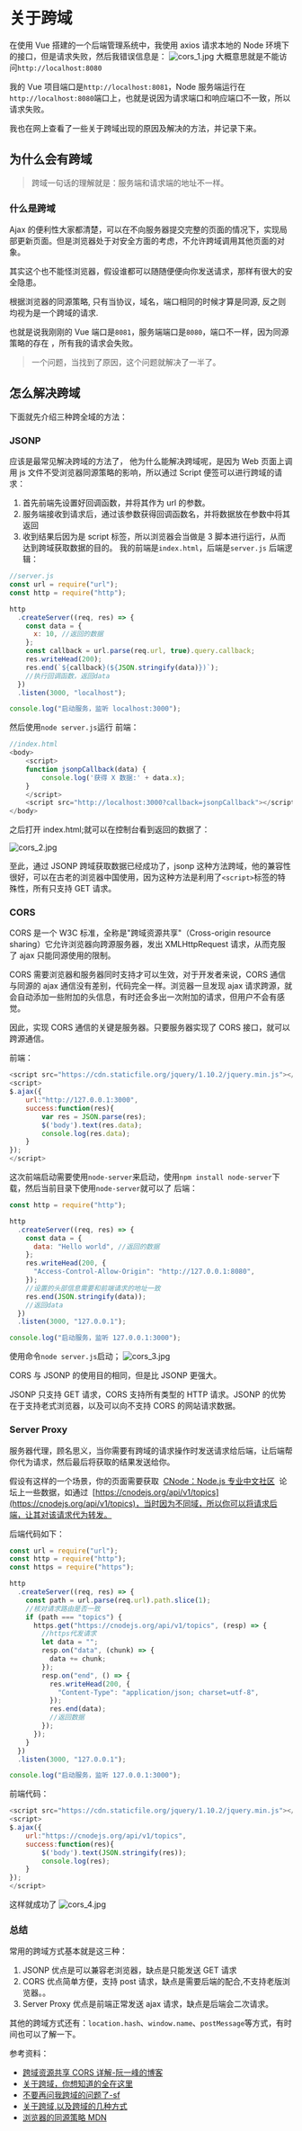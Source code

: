 # 关于跨域

在使用 Vue 搭建的一个后端管理系统中，我使用 axios 请求本地的 Node 环境下的接口，但是请求失败，然后我错误信息是：
![cors_1.jpg](https://i.loli.net/2020/12/28/nBWv7spACfJLmux.jpg)
大概意思就是不能访问`http://localhost:8080`

我的 Vue 项目端口是`http://localhost:8081`，Node 服务端运行在`http://localhost:8080`端口上，也就是说因为请求端口和响应端口不一致，所以请求失败。

我也在网上查看了一些关于跨域出现的原因及解决的方法，并记录下来。

## 为什么会有跨域

> 跨域一句话的理解就是：服务端和请求端的地址不一样。

### 什么是跨域

Ajax 的便利性大家都清楚，可以在不向服务器提交完整的页面的情况下，实现局部更新页面。但是浏览器处于对安全方面的考虑，不允许跨域调用其他页面的对象。

其实这个也不能怪浏览器，假设谁都可以随随便便向你发送请求，那样有很大的安全隐患。

根据浏览器的同源策略, 只有当协议，域名，端口相同的时候才算是同源, 反之则均视为是一个跨域的请求.

也就是说我刚刚的 Vue 端口是`8081`，服务端端口是`8080`，端口不一样，因为同源策略的存在 ，所有我的请求会失败。

> 一个问题，当找到了原因，这个问题就解决了一半了。

## 怎么解决跨域

下面就先介绍三种跨全域的方法：

### JSONP

应该是最常见解决跨域的方法了，
他为什么能解决跨域呢，是因为 Web 页面上调用 js 文件不受浏览器同源策略的影响，所以通过 Script 便签可以进行跨域的请求：

1. 首先前端先设置好回调函数，并将其作为 url 的参数。
2. 服务端接收到请求后，通过该参数获得回调函数名，并将数据放在参数中将其返回
3. 收到结果后因为是 script 标签，所以浏览器会当做是 3 脚本进行运行，从而达到跨域获取数据的目的。
   我的前端是`index.html`，后端是`server.js`
   后端逻辑：

```js
//server.js
const url = require("url");
const http = require("http");

http
  .createServer((req, res) => {
    const data = {
      x: 10, //返回的数据
    };
    const callback = url.parse(req.url, true).query.callback;
    res.writeHead(200);
    res.end(`${callback}(${JSON.stringify(data)})`);
    //执行回调函数，返回data
  })
  .listen(3000, "localhost");

console.log("启动服务，监听 localhost:3000");
```

然后使用`node server.js`运行
前端：

```js
//index.html
<body>
    <script>
	function jsonpCallback(data) {
	    console.log('获得 X 数据:' + data.x);
	}
    </script>
    <script src="http://localhost:3000?callback=jsonpCallback"></script>
</body>
```

之后打开 index.html;就可以在控制台看到返回的数据了：

![cors_2.jpg](https://i.loli.net/2020/12/28/x91nh62vpIYNcdZ.jpg)

至此，通过 JSONP 跨域获取数据已经成功了，jsonp 这种方法跨域，他的兼容性很好，可以在古老的浏览器中国使用，因为这种方法是利用了`<script>`标签的特殊性，所有只支持 GET 请求。

### CORS

CORS 是一个 W3C 标准，全称是"跨域资源共享"（Cross-origin resource sharing）它允许浏览器向跨源服务器，发出 XMLHttpRequest 请求，从而克服了 ajax 只能同源使用的限制。

CORS 需要浏览器和服务器同时支持才可以生效，对于开发者来说，CORS 通信与同源的 ajax 通信没有差别，代码完全一样。浏览器一旦发现 ajax 请求跨源，就会自动添加一些附加的头信息，有时还会多出一次附加的请求，但用户不会有感觉。

因此，实现 CORS 通信的关键是服务器。只要服务器实现了 CORS 接口，就可以跨源通信。

前端：

```js
<script src="https://cdn.staticfile.org/jquery/1.10.2/jquery.min.js"></script>
<script>
$.ajax({
    url:"http://127.0.0.1:3000",
    success:function(res){
        var res = JSON.parse(res);
        $('body').text(res.data);
        console.log(res.data);
    }
});
</script>
```

这次前端启动需要使用`node-server`来启动，使用`npm install node-server`下载，然后当前目录下使用`node-server`就可以了
后端：

```js
const http = require("http");

http
  .createServer((req, res) => {
    const data = {
      data: "Hello world", //返回的数据
    };
    res.writeHead(200, {
      "Access-Control-Allow-Origin": "http://127.0.0.1:8080",
    });
    //设置的头部信息需要和前端请求的地址一致
    res.end(JSON.stringify(data));
    //返回data
  })
  .listen(3000, "127.0.0.1");

console.log("启动服务，监听 127.0.0.1:3000");
```

使用命令`node server.js`启动；
![cors_3.jpg](https://i.loli.net/2020/12/28/pD2o3UkPQ94BTNG.jpg)

CORS 与 JSONP 的使用目的相同，但是比 JSONP 更强大。

JSONP 只支持 GET 请求，CORS 支持所有类型的 HTTP 请求。JSONP 的优势在于支持老式浏览器，以及可以向不支持 CORS 的网站请求数据。

### Server Proxy

服务器代理，顾名思义，当你需要有跨域的请求操作时发送请求给后端，让后端帮你代为请求，然后最后将获取的结果发送给你。

假设有这样的一个场景，你的页面需要获取  [CNode：Node.js 专业中文社区](http://link.zhihu.com/?target=https%3A//cnodejs.org/api)  论坛上一些数据，如通过  [https://cnodejs.org/api/v1/topics](https://cnodejs.org/api/v1/topics)，当时因为不同域，所以你可以将请求后端，让其对该请求代为转发。

后端代码如下：

```js
const url = require("url");
const http = require("http");
const https = require("https");

http
  .createServer((req, res) => {
    const path = url.parse(req.url).path.slice(1);
    //核对请求路由是否一致
    if (path === "topics") {
      https.get("https://cnodejs.org/api/v1/topics", (resp) => {
        //https代发请求
        let data = "";
        resp.on("data", (chunk) => {
          data += chunk;
        });
        resp.on("end", () => {
          res.writeHead(200, {
            "Content-Type": "application/json; charset=utf-8",
          });
          res.end(data);
          //返回数据
        });
      });
    }
  })
  .listen(3000, "127.0.0.1");

console.log("启动服务，监听 127.0.0.1:3000");
```

前端代码：

```js
<script src="https://cdn.staticfile.org/jquery/1.10.2/jquery.min.js"></script>
<script>
$.ajax({
    url:"https://cnodejs.org/api/v1/topics",
    success:function(res){
        $('body').text(JSON.stringify(res));
        console.log(res);
    }
});
</script>
```

这样就成功了
![cors_4.jpg](https://i.loli.net/2020/12/28/7iPvJKUW9jlZHNF.jpg)

### 总结

常用的跨域方式基本就是这三种：

1. JSONP
   优点是可以兼容老浏览器，缺点是只能发送 GET 请求
2. CORS
   优点简单方便，支持 post 请求，缺点是需要后端的配合,不支持老版浏览器。。
3. Server Proxy
   优点是前端正常发送 ajax 请求，缺点是后端会二次请求。

其他的跨域方式还有：`location.hash`、`window.name`、`postMessage`等方式，有时间也可以了解一下。

参考资料：

- [跨域资源共享 CORS 详解-阮一峰的博客](http://www.ruanyifeng.com/blog/2016/04/cors.html)
- [关于跨域，你想知道的全在这里](https://zhuanlan.zhihu.com/p/25778815)
- [不要再问我跨域的问题了-sf](https://segmentfault.com/a/1190000015597029)
- [关于跨域,以及跨域的几种方式](https://www.cnblogs.com/chenshishuo/p/4919224.html)
- [浏览器的同源策略 MDN](https://developer.mozilla.org/zh-CN/docs/Web/Security/Same-origin_policy)
